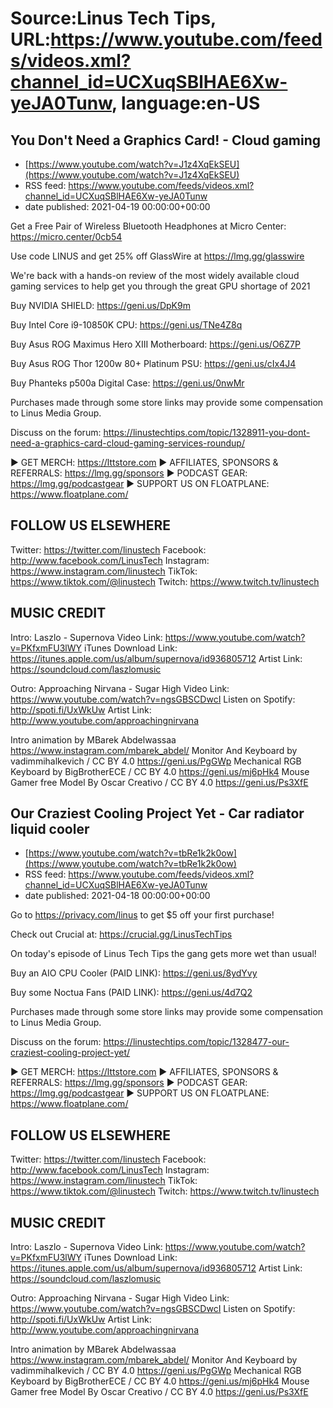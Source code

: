 # Source:Linus Tech Tips, URL:https://www.youtube.com/feeds/videos.xml?channel_id=UCXuqSBlHAE6Xw-yeJA0Tunw, language:en-US

## You Don't Need a Graphics Card! - Cloud gaming
 - [https://www.youtube.com/watch?v=J1z4XqEkSEU](https://www.youtube.com/watch?v=J1z4XqEkSEU)
 - RSS feed: https://www.youtube.com/feeds/videos.xml?channel_id=UCXuqSBlHAE6Xw-yeJA0Tunw
 - date published: 2021-04-19 00:00:00+00:00

Get a Free Pair of Wireless Bluetooth Headphones at Micro Center: https://micro.center/0cb54

Use code LINUS and get 25% off GlassWire at https://lmg.gg/glasswire

We're back with a hands-on review of the most widely available cloud gaming services to help get you through the great GPU shortage of 2021


Buy NVIDIA SHIELD: https://geni.us/DpK9m

Buy Intel Core i9-10850K CPU: https://geni.us/TNe4Z8q

Buy Asus ROG Maximus Hero XIII Motherboard: https://geni.us/O6Z7P

Buy Asus ROG Thor 1200w 80+ Platinum PSU: https://geni.us/cIx4J4

Buy Phanteks p500a Digital Case: https://geni.us/0nwMr

Purchases made through some store links may provide some compensation to Linus Media Group.

Discuss on the forum: https://linustechtips.com/topic/1328911-you-dont-need-a-graphics-card-cloud-gaming-services-roundup/

► GET MERCH: https://lttstore.com
► AFFILIATES, SPONSORS & REFERRALS: https://lmg.gg/sponsors
► PODCAST GEAR: https://lmg.gg/podcastgear
► SUPPORT US ON FLOATPLANE: https://www.floatplane.com/

FOLLOW US ELSEWHERE
---------------------------------------------------  
Twitter: https://twitter.com/linustech
Facebook: http://www.facebook.com/LinusTech
Instagram: https://www.instagram.com/linustech
TikTok: https://www.tiktok.com/@linustech
Twitch: https://www.twitch.tv/linustech

MUSIC CREDIT
---------------------------------------------------
Intro: Laszlo - Supernova
Video Link: https://www.youtube.com/watch?v=PKfxmFU3lWY
iTunes Download Link: https://itunes.apple.com/us/album/supernova/id936805712
Artist Link: https://soundcloud.com/laszlomusic

Outro: Approaching Nirvana - Sugar High
Video Link: https://www.youtube.com/watch?v=ngsGBSCDwcI
Listen on Spotify: http://spoti.fi/UxWkUw
Artist Link: http://www.youtube.com/approachingnirvana

Intro animation by MBarek Abdelwassaa https://www.instagram.com/mbarek_abdel/
Monitor And Keyboard by vadimmihalkevich / CC BY 4.0  https://geni.us/PgGWp
Mechanical RGB Keyboard by BigBrotherECE / CC BY 4.0 https://geni.us/mj6pHk4
Mouse Gamer free Model By Oscar Creativo / CC BY 4.0 https://geni.us/Ps3XfE

## Our Craziest Cooling Project Yet - Car radiator liquid cooler
 - [https://www.youtube.com/watch?v=tbRe1k2k0ow](https://www.youtube.com/watch?v=tbRe1k2k0ow)
 - RSS feed: https://www.youtube.com/feeds/videos.xml?channel_id=UCXuqSBlHAE6Xw-yeJA0Tunw
 - date published: 2021-04-18 00:00:00+00:00

Go to https://privacy.com/linus ​to get $5 off your first purchase!

Check out Crucial at: https://crucial.gg/LinusTechTips

On today's episode of Linus Tech Tips the gang gets more wet than usual!


Buy an AIO CPU Cooler (PAID LINK): https://geni.us/8ydYvy

Buy some Noctua Fans (PAID LINK): https://geni.us/4d7Q2

Purchases made through some store links may provide some compensation to Linus Media Group.

Discuss on the forum: https://linustechtips.com/topic/1328477-our-craziest-cooling-project-yet/

► GET MERCH: https://lttstore.com
► AFFILIATES, SPONSORS & REFERRALS: https://lmg.gg/sponsors
► PODCAST GEAR: https://lmg.gg/podcastgear
► SUPPORT US ON FLOATPLANE: https://www.floatplane.com/

FOLLOW US ELSEWHERE
---------------------------------------------------  
Twitter: https://twitter.com/linustech
Facebook: http://www.facebook.com/LinusTech
Instagram: https://www.instagram.com/linustech
TikTok: https://www.tiktok.com/@linustech
Twitch: https://www.twitch.tv/linustech

MUSIC CREDIT
---------------------------------------------------
Intro: Laszlo - Supernova
Video Link: https://www.youtube.com/watch?v=PKfxmFU3lWY
iTunes Download Link: https://itunes.apple.com/us/album/supernova/id936805712
Artist Link: https://soundcloud.com/laszlomusic

Outro: Approaching Nirvana - Sugar High
Video Link: https://www.youtube.com/watch?v=ngsGBSCDwcI
Listen on Spotify: http://spoti.fi/UxWkUw
Artist Link: http://www.youtube.com/approachingnirvana

Intro animation by MBarek Abdelwassaa https://www.instagram.com/mbarek_abdel/
Monitor And Keyboard by vadimmihalkevich / CC BY 4.0  https://geni.us/PgGWp
Mechanical RGB Keyboard by BigBrotherECE / CC BY 4.0 https://geni.us/mj6pHk4
Mouse Gamer free Model By Oscar Creativo / CC BY 4.0 https://geni.us/Ps3XfE

